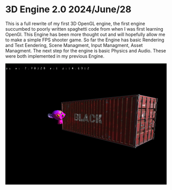 # 3D Engine 2.0 2024/June/28
This is a full rewrite of my first 3D OpenGL engine, the first engine succumbed to poorly written spaghetti code from when I was first learning OpenGl. This Engine has been more thought out and will hopefully
allow me to make a simple FPS shooter game. So far the Engine has basic Rendering and Text Eendering, Scene Managment, Input Managment, Asset Managment. The next step for the engine is basic Physics and Audio. 
These were both implemented in my previous Engine. 

![screenshot](/github/screenshots/3Dengine.png)
